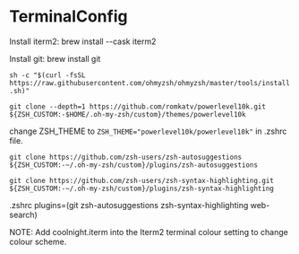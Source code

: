 # TerminalConfig

Install iterm2: brew install --cask iterm2

Install git: brew install git

```sh -c "$(curl -fsSL https://raw.githubusercontent.com/ohmyzsh/ohmyzsh/master/tools/install.sh)"```

```git clone --depth=1 https://github.com/romkatv/powerlevel10k.git ${ZSH_CUSTOM:-$HOME/.oh-my-zsh/custom}/themes/powerlevel10k```

change ZSH_THEME  to ```ZSH_THEME="powerlevel10k/powerlevel10k"``` in .zshrc file.

```git clone https://github.com/zsh-users/zsh-autosuggestions ${ZSH_CUSTOM:-~/.oh-my-zsh/custom}/plugins/zsh-autosuggestions```

```git clone https://github.com/zsh-users/zsh-syntax-highlighting.git ${ZSH_CUSTOM:-~/.oh-my-zsh/custom}/plugins/zsh-syntax-highlighting```

.zshrc plugins=(git zsh-autosuggestions zsh-syntax-highlighting web-search)


NOTE: Add coolnight.iterm into the Iterm2 terminal colour setting to change colour scheme.
